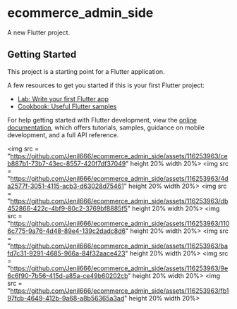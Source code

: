 # ecommerce_admin_side

A new Flutter project.

## Getting Started

This project is a starting point for a Flutter application.

A few resources to get you started if this is your first Flutter project:

- [Lab: Write your first Flutter app](https://docs.flutter.dev/get-started/codelab)
- [Cookbook: Useful Flutter samples](https://docs.flutter.dev/cookbook)

For help getting started with Flutter development, view the
[online documentation](https://docs.flutter.dev/), which offers tutorials,
samples, guidance on mobile development, and a full API reference.




<p>



  
<img src = "https://github.com/Jenil666/ecommerce_admin_side/assets/116253963/ceb887b1-73b7-43ec-8557-420f7df37049" height 20% width 20%>
  <img src = "https://github.com/Jenil666/ecommerce_admin_side/assets/116253963/4da2577f-3051-4115-acb3-d63028d75461" height 20% width 20%>
  <img src = "https://github.com/Jenil666/ecommerce_admin_side/assets/116253963/db452866-422c-4bf9-80c2-3769bf8885f5" height 20% width 20%>
  <img src = "https://github.com/Jenil666/ecommerce_admin_side/assets/116253963/1106c775-9a76-4d48-89e4-139c2dadc8d6" height 20% width 20%>
  <img src = "https://github.com/Jenil666/ecommerce_admin_side/assets/116253963/bafd7c31-9291-4685-966a-84f32aace423" height 20% width 20%>
  <img src = "https://github.com/Jenil666/ecommerce_admin_side/assets/116253963/9e6c6f90-7b56-415d-a85a-ce49b60202cb" height 20% width 20%>
  <img src = "https://github.com/Jenil666/ecommerce_admin_side/assets/116253963/fb197fcb-4649-412b-9a68-a8b56365a3ad" height 20% width 20%>
  
</p>




